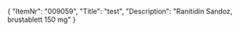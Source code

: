 {
  "ItemNr": "009059",
  "Title": "test",
  "Description": "Ranitidin Sandoz, brustablett 150 mg"
}